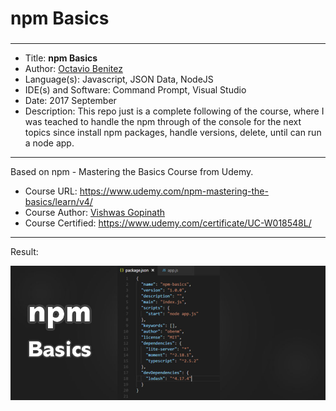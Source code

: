 ###
###
# npm Basics
###
***


* Title: **npm Basics**
* Author: [Octavio Benitez](https://www.linkedin.com/in/obenm/)
* Language(s): Javascript, JSON Data, NodeJS
* IDE(s) and Software: Command Prompt, Visual Studio
* Date: 2017 September
* Description: This repo just is a complete following of the course, where I was teached to handle the npm through of the console for the next topics since install npm packages, handle versions, delete, until can run a node app.


***


Based on npm - Mastering the Basics Course from Udemy.
* Course URL: https://www.udemy.com/npm-mastering-the-basics/learn/v4/
* Course Author: [Vishwas Gopinath](https://www.udemy.com/user/vishwas-gopinath-2/)
* Course Certified: https://www.udemy.com/certificate/UC-W018548L/


***


Result:

![Result for CRUD Application with PHP](https://raw.githubusercontent.com/obenm/npm-basics/master/npmbasicsbanner.jpg)

